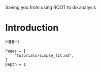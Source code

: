 Saving you from using ROOT to do analysis

# Introduction

HIHIHI

```@contents
Pages = [
    "tutorials/simple_fit.md",
]
Depth = 1
```

